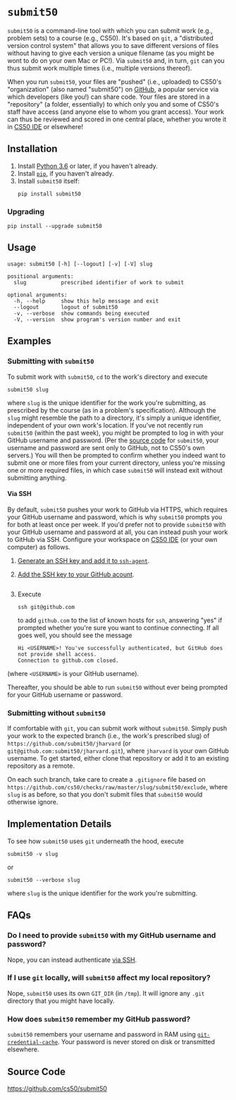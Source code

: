 # `submit50`

`submit50` is a command-line tool with which you can submit work (e.g., problem sets) to a course (e.g., CS50). It's based on `git`, a "distributed version control system" that allows you to save different versions of files without having to give each version a unique filename (as you might be wont to do on your own Mac or PC!). Via `submit50` and, in turn, `git` can you thus submit work multiple times (i.e., multiple versions thereof).

When you run `submit50`, your files are "pushed" (i.e., uploaded) to CS50's "organization" (also named "submit50") on [GitHub](https://github.com/), a popular service via which developers (like you!) can share code. Your files are stored in a "repository" (a folder, essentially) to which only you and some of CS50's staff have access (and anyone else to whom you grant access). Your work can thus be reviewed and scored in one central place, whether you wrote it in [CS50 IDE](https://cs50.io/) or elsewhere!

## Installation
1. Install [Python 3.6](python) or later, if you haven't already.
1. Install [`pip`](pip), if you haven't already.
1. Install `submit50` itself:
    ```
    pip install submit50
    ```

### Upgrading

```
pip install --upgrade submit50
```

## Usage

```
usage: submit50 [-h] [--logout] [-v] [-V] slug

positional arguments:
  slug           prescribed identifier of work to submit

optional arguments:
  -h, --help     show this help message and exit
  --logout       logout of submit50
  -v, --verbose  show commands being executed
  -V, --version  show program's version number and exit
```

## Examples

### Submitting with `submit50`

To submit work with `submit50`, `cd` to the work's directory and execute

```
submit50 slug
```

where `slug` is the unique identifier for the work you're submitting, as prescribed by the course (as in a problem's specification). Although the `slug` might resemble the path to a directory, it's simply a unique identifier, independent of your own work's location. If you've not recently run `submit50` (within the past week), you might be prompted to log in with your GitHub username and password. (Per the [source code](https://github.com/cs50/submit50) for `submit50`, your username and password are sent only to GitHub, not to CS50's own servers.) You will then be prompted to confirm whether you indeed want to submit one or more files from your current directory, unless you're missing one or more required files, in which case `submit50` will instead exit without submitting anything.

#### Via SSH

By default, `submit50` pushes your work to GitHub via HTTPS, which requires your GitHub username and password, which is why `submit50` prompts you for both at least once per week. If you'd prefer not to provide `submit50` with your GitHub username and password at all, you can instead push your work to GitHub via SSH. Configure your workspace on [CS50 IDE](https://cs50.io/) (or your own computer) as follows.

1. [Generate an SSH key and add it to `ssh-agent`](https://help.github.com/articles/generating-a-new-ssh-key-and-adding-it-to-the-ssh-agent/).
1. [Add the SSH key to your GitHub acount](https://help.github.com/articles/adding-a-new-ssh-key-to-your-github-account/).
   ```
1. Execute 
   ```
   ssh git@github.com
   ```
   to add `github.com` to the list of known hosts for `ssh`, answering "yes" if prompted whether you're sure you want to continue connecting. If all goes well, you should see the message

    ```
    Hi <USERNAME>! You've successfully authenticated, but GitHub does not provide shell access.
    Connection to github.com closed.
    ```
  (where `<USERNAME>` is your GitHub username).

Thereafter, you should be able to run `submit50` without ever being prompted for your GitHub username or password. 

### Submitting without `submit50`

If comfortable with `git`, you can submit work without `submit50`. Simply push your work to the expected branch (i.e., the work's prescribed slug) of `https://github.com/submit50/jharvard` (or `git@github.com:submit50/jharvard.git`), where `jharvard` is your own GitHub username. To get started, either clone that repository or add it to an existing repository as a remote.

On each such branch, take care to create a `.gitignore` file based on `https://github.com/cs50/checks/raw/master/slug/submit50/exclude`, where `slug` is as before, so that you don't submit files that `submit50` would otherwise ignore.

## Implementation Details

To see how `submit50` uses `git` underneath the hood, execute
```
submit50 -v slug
```
or
```
submit50 --verbose slug
```
where `slug` is the unique identifier for the work you're submitting.

## FAQs

### Do I need to provide `submit50` with my GitHub username and password?

Nope, you can instead authenticate [via SSH](#via-ssh).

### If I use `git` locally, will `submit50` affect my local repository?

Nope, `submit50` uses its own `GIT_DIR` (in `/tmp`). It will ignore any `.git` directory that you might have locally.

### How does `submit50` remember my GitHub password?

`submit50` remembers your username and password in RAM using [`git-credential-cache`](https://git-scm.com/docs/git-credential-cache/). Your password is never stored on disk or transmitted elsewhere.

## Source Code

<https://github.com/cs50/submit50>
